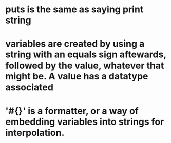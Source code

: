 # puts is the same as saying print string

# variables are created by using a string with an equals sign aftewards, followed by the value, whatever that might be. A value has a datatype associated

# '#{}' is a formatter, or a way of embedding variables into strings for interpolation. 
